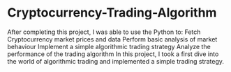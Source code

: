 # Cryptocurrency-Trading-Algorithm
After completing this project, I was able to use the Python to:
   Fetch Cryptocurrency market prices and data
   Perform basic analysis of market behaviour
   Implement a simple algorithmic trading strategy
   Analyze the performance of the trading algorithm
In this project, I took a first dive into the world of algorithmic trading and implemented a simple trading strategy.
